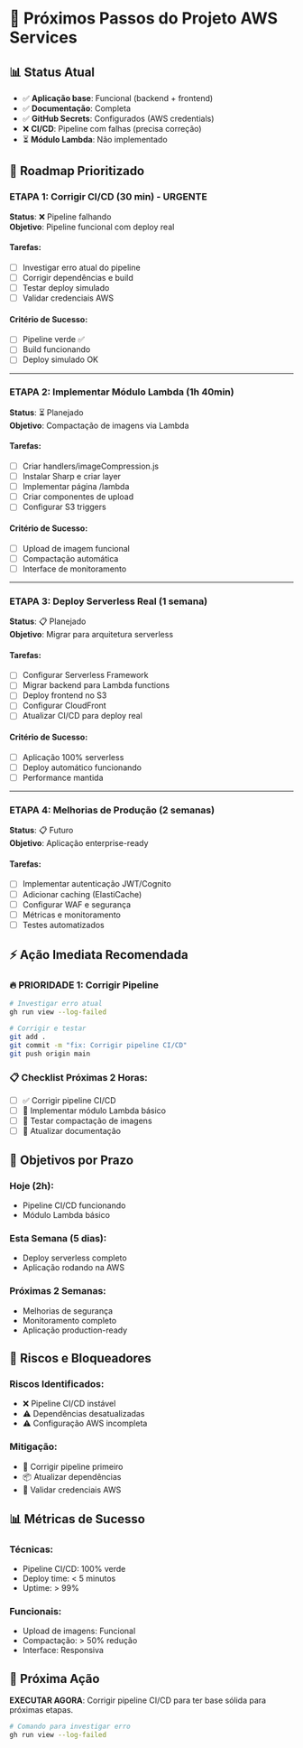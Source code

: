 # 🚀 Próximos Passos do Projeto AWS Services

## 📊 Status Atual
- ✅ **Aplicação base**: Funcional (backend + frontend)
- ✅ **Documentação**: Completa
- ✅ **GitHub Secrets**: Configurados (AWS credentials)
- ❌ **CI/CD**: Pipeline com falhas (precisa correção)
- ⏳ **Módulo Lambda**: Não implementado

## 🎯 Roadmap Prioritizado

### **ETAPA 1: Corrigir CI/CD** (30 min) - URGENTE
**Status**: ❌ Pipeline falhando  
**Objetivo**: Pipeline funcional com deploy real

#### Tarefas:
- [ ] Investigar erro atual do pipeline
- [ ] Corrigir dependências e build
- [ ] Testar deploy simulado
- [ ] Validar credenciais AWS

#### Critério de Sucesso:
- [ ] Pipeline verde ✅
- [ ] Build funcionando
- [ ] Deploy simulado OK

---

### **ETAPA 2: Implementar Módulo Lambda** (1h 40min)
**Status**: ⏳ Planejado  
**Objetivo**: Compactação de imagens via Lambda

#### Tarefas:
- [ ] Criar handlers/imageCompression.js
- [ ] Instalar Sharp e criar layer
- [ ] Implementar página /lambda
- [ ] Criar componentes de upload
- [ ] Configurar S3 triggers

#### Critério de Sucesso:
- [ ] Upload de imagem funcional
- [ ] Compactação automática
- [ ] Interface de monitoramento

---

### **ETAPA 3: Deploy Serverless Real** (1 semana)
**Status**: 📋 Planejado  
**Objetivo**: Migrar para arquitetura serverless

#### Tarefas:
- [ ] Configurar Serverless Framework
- [ ] Migrar backend para Lambda functions
- [ ] Deploy frontend no S3
- [ ] Configurar CloudFront
- [ ] Atualizar CI/CD para deploy real

#### Critério de Sucesso:
- [ ] Aplicação 100% serverless
- [ ] Deploy automático funcionando
- [ ] Performance mantida

---

### **ETAPA 4: Melhorias de Produção** (2 semanas)
**Status**: 📋 Futuro  
**Objetivo**: Aplicação enterprise-ready

#### Tarefas:
- [ ] Implementar autenticação JWT/Cognito
- [ ] Adicionar caching (ElastiCache)
- [ ] Configurar WAF e segurança
- [ ] Métricas e monitoramento
- [ ] Testes automatizados

## ⚡ Ação Imediata Recomendada

### **🔥 PRIORIDADE 1: Corrigir Pipeline**
```bash
# Investigar erro atual
gh run view --log-failed

# Corrigir e testar
git add .
git commit -m "fix: Corrigir pipeline CI/CD"
git push origin main
```

### **📋 Checklist Próximas 2 Horas:**
- [ ] ✅ Corrigir pipeline CI/CD
- [ ] 🚀 Implementar módulo Lambda básico
- [ ] 🧪 Testar compactação de imagens
- [ ] 📝 Atualizar documentação

## 🎯 Objetivos por Prazo

### **Hoje (2h):**
- Pipeline CI/CD funcionando
- Módulo Lambda básico

### **Esta Semana (5 dias):**
- Deploy serverless completo
- Aplicação rodando na AWS

### **Próximas 2 Semanas:**
- Melhorias de segurança
- Monitoramento completo
- Aplicação production-ready

## 🚨 Riscos e Bloqueadores

### **Riscos Identificados:**
- ❌ Pipeline CI/CD instável
- ⚠️ Dependências desatualizadas
- ⚠️ Configuração AWS incompleta

### **Mitigação:**
- 🔧 Corrigir pipeline primeiro
- 📦 Atualizar dependências
- 🔐 Validar credenciais AWS

## 📊 Métricas de Sucesso

### **Técnicas:**
- Pipeline CI/CD: 100% verde
- Deploy time: < 5 minutos
- Uptime: > 99%

### **Funcionais:**
- Upload de imagens: Funcional
- Compactação: > 50% redução
- Interface: Responsiva

## 🎯 Próxima Ação

**EXECUTAR AGORA**: Corrigir pipeline CI/CD para ter base sólida para próximas etapas.

```bash
# Comando para investigar erro
gh run view --log-failed
```